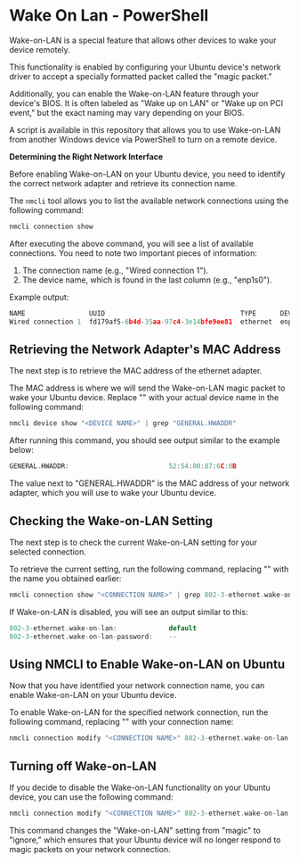 # Wake On Lan - PowerShell

Wake-on-LAN is a special feature that allows other devices to wake your device remotely.

This functionality is enabled by configuring your Ubuntu device's network driver to accept a specially formatted packet called the "magic packet."

Additionally, you can enable the Wake-on-LAN feature through your device's BIOS. It is often labeled as "Wake up on LAN" or "Wake up on PCI event," but the exact naming may vary depending on your BIOS.

A script is available in this repository that allows you to use Wake-on-LAN from another Windows device via PowerShell to turn on a remote device.

**Determining the Right Network Interface**

Before enabling Wake-on-LAN on your Ubuntu device, you need to identify the correct network adapter and retrieve its connection name.

The `nmcli` tool allows you to list the available network connections using the following command:

```cpp
nmcli connection show
```

After executing the above command, you will see a list of available connections. You need to note two important pieces of information:

1. The connection name (e.g., "Wired connection 1").
2. The device name, which is found in the last column (e.g., "enp1s0").

Example output:

```cpp
NAME                UUID                                  TYPE      DEVICE
Wired connection 1  fd179af5-6b4d-35aa-97c4-3e14bfe9ee81  ethernet  enp1s0
```

## **Retrieving the Network Adapter's MAC Address**

The next step is to retrieve the MAC address of the ethernet adapter.

The MAC address is where we will send the Wake-on-LAN magic packet to wake your Ubuntu device. Replace "<DEVICE NAME>" with your actual device name in the following command:

```cpp
nmcli device show "<DEVICE NAME>" | grep "GENERAL.HWADDR"
```

After running this command, you should see output similar to the example below:

```cpp
GENERAL.HWADDR:                         52:54:00:87:6C:0B
```

The value next to "GENERAL.HWADDR" is the MAC address of your network adapter, which you will use to wake your Ubuntu device.

## **Checking the Wake-on-LAN Setting**

The next step is to check the current Wake-on-LAN setting for your selected connection.

To retrieve the current setting, run the following command, replacing "<CONNECTION NAME>" with the name you obtained earlier:

```cpp
nmcli connection show "<CONNECTION NAME>" | grep 802-3-ethernet.wake-on-lan
```

If Wake-on-LAN is disabled, you will see an output similar to this:

```cpp
802-3-ethernet.wake-on-lan:             default
802-3-ethernet.wake-on-lan-password:    --
```

## **Using NMCLI to Enable Wake-on-LAN on Ubuntu**

Now that you have identified your network connection name, you can enable Wake-on-LAN on your Ubuntu device.

To enable Wake-on-LAN for the specified network connection, run the following command, replacing "<CONNECTION NAME>" with your connection name:

```cpp
nmcli connection modify "<CONNECTION NAME>" 802-3-ethernet.wake-on-lan magic
```

## **Turning off Wake-on-LAN**

If you decide to disable the Wake-on-LAN functionality on your Ubuntu device, you can use the following command:

```cpp
nmcli connection modify "<CONNECTION NAME>" 802-3-ethernet.wake-on-lan ignore
```

This command changes the "Wake-on-LAN" setting from "magic" to "ignore," which ensures that your Ubuntu device will no longer respond to magic packets on your network connection.
